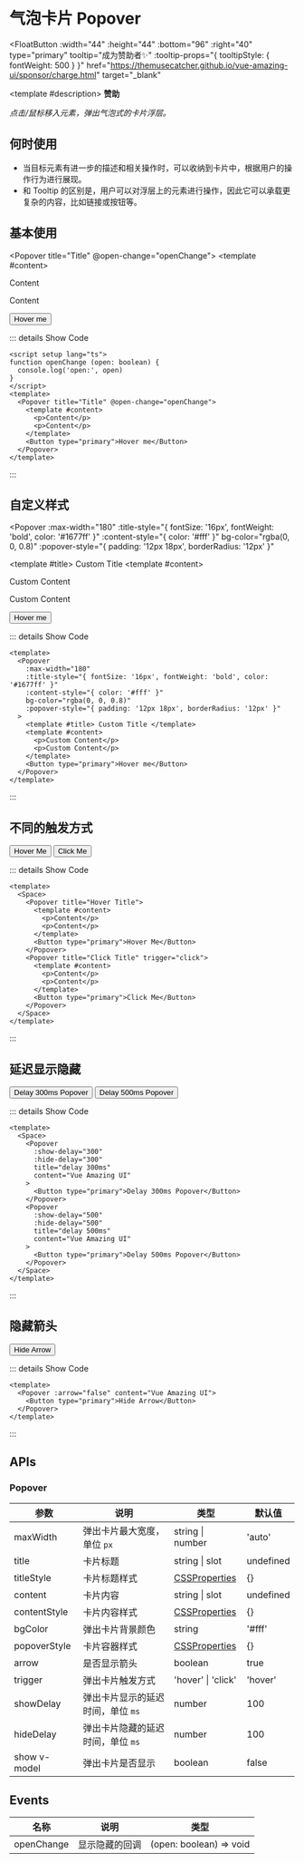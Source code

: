 # 气泡卡片 Popover

<FloatButton
  :width="44"
  :height="44"
  :bottom="96"
  :right="40"
  type="primary"
  tooltip="成为赞助者✨"
  :tooltip-props="{
    tooltipStyle: {
      fontWeight: 500
    }
  }"
  href="https://themusecatcher.github.io/vue-amazing-ui/sponsor/charge.html"
  target="_blank"
>
  <template #description>
    <span style="font-size: 14px; font-weight: 600;">赞助</span>
  </template>
</FloatButton>
<BackTop />
<Watermark fullscreen content="Vue Amazing UI" />

*点击/鼠标移入元素，弹出气泡式的卡片浮层。*

## 何时使用

- 当目标元素有进一步的描述和相关操作时，可以收纳到卡片中，根据用户的操作行为进行展现。
- 和 Tooltip 的区别是，用户可以对浮层上的元素进行操作，因此它可以承载更复杂的内容，比如链接或按钮等。

<script setup lang="ts">
function openChange (open: boolean) {
  console.log('open:', open)
}
</script>

## 基本使用

<Popover title="Title" @open-change="openChange">
  <template #content>
    <p>Content</p>
    <p>Content</p>
  </template>
  <Button type="primary">Hover me</Button>
</Popover>

::: details Show Code

```vue
<script setup lang="ts">
function openChange (open: boolean) {
  console.log('open:', open)
}
</script>
<template>
  <Popover title="Title" @open-change="openChange">
    <template #content>
      <p>Content</p>
      <p>Content</p>
    </template>
    <Button type="primary">Hover me</Button>
  </Popover>
</template>
```

:::

## 自定义样式

<Popover
  :max-width="180"
  :title-style="{ fontSize: '16px', fontWeight: 'bold', color: '#1677ff' }"
  :content-style="{ color: '#fff' }"
  bg-color="rgba(0, 0, 0.8)"
  :popover-style="{ padding: '12px 18px', borderRadius: '12px' }"
>
  <template #title> Custom Title </template>
  <template #content>
    <p>Custom Content</p>
    <p>Custom Content</p>
  </template>
  <Button type="primary">Hover me</Button>
</Popover>

::: details Show Code

```vue
<template>
  <Popover
    :max-width="180"
    :title-style="{ fontSize: '16px', fontWeight: 'bold', color: '#1677ff' }"
    :content-style="{ color: '#fff' }"
    bg-color="rgba(0, 0, 0.8)"
    :popover-style="{ padding: '12px 18px', borderRadius: '12px' }"
  >
    <template #title> Custom Title </template>
    <template #content>
      <p>Custom Content</p>
      <p>Custom Content</p>
    </template>
    <Button type="primary">Hover me</Button>
  </Popover>
</template>
```

:::

## 不同的触发方式

<Space>
  <Popover title="Hover Title">
    <template #content>
      <p>Content</p>
      <p>Content</p>
    </template>
    <Button type="primary">Hover Me</Button>
  </Popover>
  <Popover title="Click Title" trigger="click">
    <template #content>
      <p>Content</p>
      <p>Content</p>
    </template>
    <Button type="primary">Click Me</Button>
  </Popover>
</Space>

::: details Show Code

```vue
<template>
  <Space>
    <Popover title="Hover Title">
      <template #content>
        <p>Content</p>
        <p>Content</p>
      </template>
      <Button type="primary">Hover Me</Button>
    </Popover>
    <Popover title="Click Title" trigger="click">
      <template #content>
        <p>Content</p>
        <p>Content</p>
      </template>
      <Button type="primary">Click Me</Button>
    </Popover>
  </Space>
</template>
```

:::

## 延迟显示隐藏

<Space>
  <Popover
    :show-delay="300"
    :hide-delay="300"
    title="delay 300ms"
    content="Vue Amazing UI"
  >
    <Button type="primary">Delay 300ms Popover</Button>
  </Popover>
  <Popover
    :show-delay="500"
    :hide-delay="500"
    title="delay 500ms"
    content="Vue Amazing UI"
  >
    <Button type="primary">Delay 500ms Popover</Button>
  </Popover>
</Space>

::: details Show Code

```vue
<template>
  <Space>
    <Popover
      :show-delay="300"
      :hide-delay="300"
      title="delay 300ms"
      content="Vue Amazing UI"
    >
      <Button type="primary">Delay 300ms Popover</Button>
    </Popover>
    <Popover
      :show-delay="500"
      :hide-delay="500"
      title="delay 500ms"
      content="Vue Amazing UI"
    >
      <Button type="primary">Delay 500ms Popover</Button>
    </Popover>
  </Space>
</template>
```

:::

## 隐藏箭头

<Popover :arrow="false" content="Vue Amazing UI">
  <Button type="primary">Hide Arrow</Button>
</Popover>

::: details Show Code

```vue
<template>
  <Popover :arrow="false" content="Vue Amazing UI">
    <Button type="primary">Hide Arrow</Button>
  </Popover>
</template>
```

:::

## APIs

### Popover

参数 | 说明 | 类型 | 默认值
-- | -- | -- | --
maxWidth | 弹出卡片最大宽度，单位 `px` | string &#124; number | 'auto'
title | 卡片标题 | string &#124; slot | undefined
titleStyle | 卡片标题样式 | [CSSProperties](https://cn.vuejs.org/api/utility-types.html#cssproperties) | {}
content | 卡片内容 | string &#124; slot | undefined
contentStyle | 卡片内容样式 | [CSSProperties](https://cn.vuejs.org/api/utility-types.html#cssproperties) | {}
bgColor | 弹出卡片背景颜色 | string | '#fff'
popoverStyle | 卡片容器样式 | [CSSProperties](https://cn.vuejs.org/api/utility-types.html#cssproperties) | {}
arrow | 是否显示箭头 | boolean | true
trigger | 弹出卡片触发方式 | 'hover' &#124; 'click' | 'hover'
showDelay | 弹出卡片显示的延迟时间，单位 `ms` | number | 100
hideDelay | 弹出卡片隐藏的延迟时间，单位 `ms` | number | 100
show <Tag color="cyan">v-model</Tag> | 弹出卡片是否显示 | boolean | false

## Events

名称 | 说明 | 类型
-- | -- | --
openChange | 显示隐藏的回调 | (open: boolean) => void
